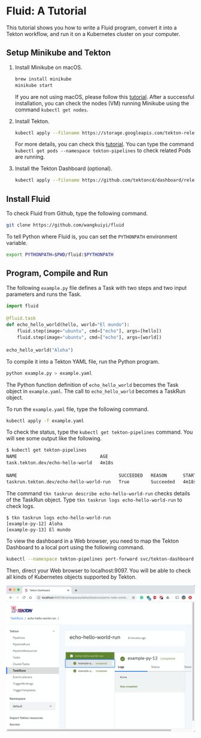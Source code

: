 # Fluid: A Tutorial

This tutorial shows you how to write a Fluid program, convert it into a Tekton workflow, and run it on a Kubernetes cluster on your computer.

## Setup Minikube and Tekton

1. Install Minikube on macOS.
   
   ```bash
   brew install minikube
   minikube start
   ```
      
   If you are not using macOS, please follow this [tutorial](https://kubernetes.io/docs/tasks/tools/install-minikube/).  After a successful installation, you can check the nodes (VM) running Minikube using the command `kubectl get nodes`.

1. Install Tekton.
   
   ```bash
   kubectl apply --filename https://storage.googleapis.com/tekton-releases/pipeline/latest/release.yaml
   ```
   
   For more details, you can check this [tutorial](https://github.com/tektoncd/pipeline/blob/master/docs/install.md).  You can type the command `   kubectl get pods --namespace tekton-pipelines` to check related Pods are running.

1. Install the Tekton Dashboard (optional).

   ```bash
   kubectl apply --filename https://github.com/tektoncd/dashboard/releases/download/v0.3.0/dashboard-latest-release.yaml
   ```
   
## Install Fluid

To check Fluid from Github, type the following command.

```bash
git clone https://github.com/wangkuiyi/fluid
```

To tell Python where Fluid is, you can set the `PYTHONPATH` environment variable.

```bash
export PYTHONPATH=$PWD/fluid:$PYTHONPATH
```

## Program, Compile and Run

The following `example.py` file defines a Task with two steps and two input parameters and runs the Task.

```python
import fluid

@fluid.task
def echo_hello_world(hello, world="El mundo"):
    fluid.step(image="ubuntu", cmd=["echo"], args=[hello])
    fluid.step(image="ubuntu", cmd=["echo"], args=[world])

echo_hello_world("Aloha")
```

To compile it into a Tekton YAML file, run the Python program.

```bash
python example.py > example.yaml
```

The Python function definition of `echo_hello_world` becomes the Task object in `example.yaml`.  The call to `echo_hello_world` becomes a TaskRun object.

To run the `example.yaml` file, type the following command.

```bash
kubectl apply -f example.yaml
```

To check the status, type the `kubectl get tekton-pipelines` command.  You will see some output like the following.

```bash
$ kubectl get tekton-pipelines
NAME                               AGE
task.tekton.dev/echo-hello-world   4m18s

NAME                                      SUCCEEDED   REASON      STARTTIME   COMPLETIONTIME
taskrun.tekton.dev/echo-hello-world-run   True        Succeeded   4m18s       117s
```

The command `tkn taskrun describe echo-hello-world-run` checks details of the TaskRun object.  Type `tkn taskrun logs echo-hello-world-run` to check logs.

```
$ tkn taskrun logs echo-hello-world-run
[example-py-12] Aloha
[example-py-13] El mundo
```

To view the dashboard in a Web browser, you need to map the Tekton Dashboard to a local port using the following command.

```bash
kubectl --namespace tekton-pipelines port-forward svc/tekton-dashboard 9097:9097
```

Then, direct your Web browser to localhost:9097.  You will be able to check all kinds of Kubernetes objects supported by Tekton.

![](tekton-dashboard.png)
